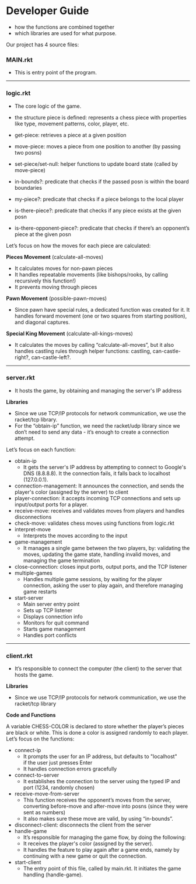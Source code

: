 # Developer Guide

- how the functions are combined together
- which libraries are used for what purpose.

Our project has 4 source files: 

### MAIN.rkt

- This is entry point of the program.

---

### logic.rkt

- The core logic of the game.
- the structure piece is defined: represents a chess piece with properties like type, movement patterns, color, player, etc.

- get-piece: retrieves a piece at a given position
- move-piece: moves a piece from one position to another (by passing two posns)
- set-piece/set-null: helper functions to update board state (called by move-piece)
- in-bounds?: predicate that checks if the passed posn is within the board boundaries
- my-piece?: predicate that checks if a piece belongs to the local player
- is-there-piece?: predicate that checks if any piece exists at the given posn
- is-there-opponent-piece?: predicate that checks if there’s an opponent’s piece at the given posn

Let’s focus on how the moves for each piece are calculated: 

**Pieces Movement** (calculate-all-moves)

- It calculates moves for non-pawn pieces
- It handles repeatable movements (like bishops/rooks, by calling recursively this function!)
- It prevents moving through pieces

**Pawn Movement** (possible-pawn-moves)

- Since pawn have special rules, a dedicated function was created for it. It handles forward movement (one or two squares from starting position), and diagonal captures.

**Special King Movement** (calculate-all-kings-moves)

- It calculates the moves by calling “calculate-all-moves”, but it also handles castling rules through helper functions: castling, can-castle-right?, can-castle-left?.

---

### server.rkt

- It hosts the game, by obtaining and managing the server's IP address

**Libraries**

- Since we use TCP/IP protocols for network communication, we use the racket/tcp library.
- For the “obtain-ip” function, we need the racket/udp library since we don’t need to send any data - it’s enough to create a connection attempt.

Let’s focus on each function:

- obtain-ip
    - It gets the server's IP address by attempting to connect to Google's DNS (8.8.8.8). It the connection fails, it falls back to localhost (127.0.0.1).
- connection-management: It announces the connection, and sends the player's color (assigned by the server) to client
- player-connection: it accepts incoming TCP connections and sets up input/output ports for a player.
- receive-move: receives and validates moves from players and handles disconnections
- check-move: validates chess moves using functions from logic.rkt
- interpret-move
    - Interprets the moves according to the input
- game-management
    - It manages a single game between the two players, by: validating the moves, updating the game state, handling invalid moves, and managing the game termination
- close-connection: closes input ports, output ports, and the TCP listener
- multiple-games
    - Handles multiple game sessions, by waiting for the player connection, asking the user to play again, and therefore managing game restarts
- start-server
    - Main server entry point
    - Sets up TCP listener
    - Displays connection info
    - Monitors for quit command
    - Starts game management
    - Handles port conflicts

---

### client.rkt

- It’s responsible to connect the computer (the client) to the server that hosts the game.

**Libraries**

- Since we use TCP/IP protocols for network communication, we use the racket/tcp library

**Code and Functions**

A variable CHESS-COLOR is declared to store whether the player’s pieces are black or white. This is done a color is assigned randomly to each player. Let’s focus on the functions: 

- connect-ip
    - It prompts the user for an IP address, but defaults to "localhost" if the user just presses Enter
    - It handles connection errors gracefully
- connect-to-server
    - It establishes the connection to the server using the typed IP and port (1234, randomly chosen)
- receive-move-from-server
    - This function receives the opponent’s moves from the server, converting before-move and after-move into posns (since they were sent as numbers)
    - It also makes sure these move are valid, by using “in-bounds”.
- disconnect-client: disconnects the client from the server
- handle-game
    - It’s responsible for managing the game flow, by doing the following:
    - It receives the player's color (assigned by the server).
    - It handles the feature to play again after a game ends, namely by continuing with a new game or quit the connection.
- start-client
    - The entry point of this file, called by main.rkt. It initiates the game handling (handle-game).